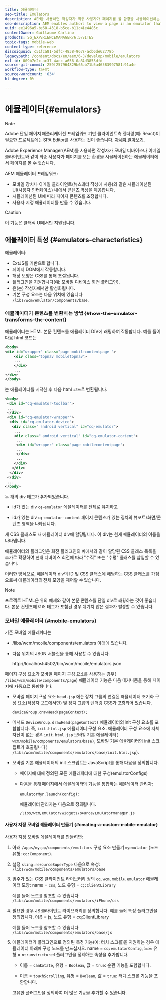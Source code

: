```yaml
---
title: 에뮬레이터
seo-title: Emulators
description: AEM을 사용하면 작성자가 최종 사용자가 페이지를 볼 환경을 시뮬레이션하는 에뮬레이터에서 페이지를 볼 수 있습니다
seo-description: AEM enables authors to view a page in an emulator that simulates the environment in which an end-user will view the page
uuid: ee1496a5-be68-4318-b5ce-b11c41e4485c
contentOwner: Guillaume Carlino
products: SG_EXPERIENCEMANAGER/6.5/SITES
topic-tags: mobile-web
content-type: reference
discoiquuid: c51fca81-5dfc-4838-9672-acb6de62778b
legacypath: /content/docs/en/aem/6-0/develop/mobile/emulators
exl-id: 009b7e2c-ac37-4acc-a656-0a34d3853dfd
source-git-commit: 259f257964829b65bb71b5a46583997581a91a4e
workflow-type: tm+mt
source-wordcount: '634'
ht-degree: 0%

---
```


# 에뮬레이터{#emulators}

>[!NOTE]
>
>Adobe 단일 페이지 애플리케이션 프레임워크 기반 클라이언트측 렌더링(예: React)이 필요한 프로젝트에는 SPA Editor를 사용하는 것이 좋습니다. [자세히 알아보기](/help/sites-developing/spa-overview.md).

Adobe Experience Manager(AEM)를 사용하면 작성자가 모바일 디바이스나 이메일 클라이언트와 같이 최종 사용자가 페이지를 보는 환경을 시뮬레이션하는 에뮬레이터에서 페이지를 볼 수 있습니다.

AEM 에뮬레이터 프레임워크:

* 모바일 장치나 이메일 클라이언트(뉴스레터 작성에 사용)와 같은 시뮬레이션된 UI(사용자 인터페이스) 내에서 콘텐츠 작성을 제공합니다.
* 시뮬레이션된 UI에 따라 페이지 콘텐츠를 조정합니다.
* 사용자 지정 에뮬레이터를 만들 수 있습니다.

>[!CAUTION]
>
>이 기능은 클래식 UI에서만 지원됩니다.

## 에뮬레이터 특성 {#emulators-characteristics}

에뮬레이터:

* ExtJS를 기반으로 합니다.
* 페이지 DOM에서 작동합니다.
* 해당 모양은 CSS를 통해 조절됩니다.
* 플러그인을 지원합니다(예: 모바일 디바이스 회전 플러그인).
* 은(는) 작성자에서만 활성화됩니다.
* 기본 구성 요소는 다음 위치에 있습니다. `/libs/wcm/emulator/components/base`.

### 에뮬레이터가 콘텐츠를 변환하는 방법 {#how-the-emulator-transforms-the-content}

에뮬레이터는 HTML 본문 컨텐츠를 에뮬레이터 DIV에 래핑하여 작동합니다. 예를 들어 다음 html 코드는

```xml
<body>
<div id="wrapper" class="page mobilecontentpage ">
    <div class="topnav mobiletopnav">
    ...
    </div>
    ...
</div>
</body>
```

는 에뮬레이터를 시작한 후 다음 html 코드로 변환됩니다.

```xml
<body>
 <div id="cq-emulator-toolbar">
 ...
 </div>
 <div id="cq-emulator-wrapper">
  <div id="cq-emulator-device">
   <div class=" android vertical" id="cq-emulator">
    ...
    <div class=" android vertical" id="cq-emulator-content">
     ...
     <div id="wrapper" class="page mobilecontentpage">
     ...
     </div>
     ...
    </div>
   </div>
  </div>
 </div>
 ...
</body>
```

두 개의 div 태그가 추가되었습니다.

* id가 있는 div `cq-emulator` 에뮬레이터를 전체로 유지하고

* id가 있는 div `cq-emulator-content` 페이지 콘텐츠가 있는 장치의 뷰포트/화면/콘텐츠 영역을 나타냅니다.

새 CSS 클래스도 새 에뮬레이터 div에 할당됩니다. 이 div는 현재 에뮬레이터의 이름을 나타냅니다.

에뮬레이터의 플러그인은 회전 플러그인의 예에서와 같이 할당된 CSS 클래스 목록을 추가로 확장하여 현재 디바이스 회전에 따라 &quot;수직&quot; 또는 &quot;수평&quot; 클래스를 삽입할 수 있습니다.

이러한 방식으로, 에뮬레이터 div의 ID 및 CSS 클래스에 해당하는 CSS 클래스를 가짐으로써 에뮬레이터의 전체 모양을 제어할 수 있습니다.

>[!NOTE]
>
>프로젝트 HTML은 위의 예제와 같이 본문 콘텐츠를 단일 div로 래핑하는 것이 좋습니다. 본문 컨텐츠에 여러 태그가 포함된 경우 예기치 않은 결과가 발생할 수 있습니다.

### 모바일 에뮬레이터 {#mobile-emulators}

기존 모바일 에뮬레이터는

* /libs/wcm/mobile/components/emulators 아래에 있습니다.
* 다음 위치의 JSON 서블릿을 통해 사용할 수 있습니다.

  http://localhost:4502/bin/wcm/mobile/emulators.json

페이지 구성 요소가 모바일 페이지 구성 요소를 사용하는 경우( `/libs/wcm/mobile/components/page`) 에뮬레이터 기능은 다음 메커니즘을 통해 페이지에 자동으로 통합됩니다.

* 모바일 페이지 구성 요소 `head.jsp` 에는 장치 그룹의 연결된 에뮬레이터 초기화 구성 요소(작성자 모드에서만) 및 장치 그룹의 렌더링 CSS가 포함되어 있습니다.

  `deviceGroup.drawHead(pageContext);`

* 메서드 `DeviceGroup.drawHead(pageContext)` 에뮬레이터의 init 구성 요소를 포함합니다. 즉, `init.html.jsp` 에뮬레이터 구성 요소. 에뮬레이터 구성 요소에 자체 자산이 없는 경우 `init.html.jsp` 모바일 기본 에뮬레이터( `wcm/mobile/components/emulators/base)`, 모바일 기본 에뮬레이터의 init 스크립트가 호출됩니다( `/libs/wcm/mobile/components/emulators/base/init.html.jsp`).

* 모바일 기본 에뮬레이터의 init 스크립트는 JavaScript를 통해 다음을 정의합니다.

   * 페이지에 대해 정의된 모든 에뮬레이터에 대한 구성(emulatorConfigs)
   * 다음을 통해 페이지에서 에뮬레이터의 기능을 통합하는 에뮬레이터 관리자:

     `emulatorMgr.launch(config)`;

     에뮬레이터 관리자는 다음으로 정의됩니다.

     `/libs/wcm/emulator/widgets/source/EmulatorManager.js`

#### 사용자 지정 모바일 에뮬레이터 만들기 {#creating-a-custom-mobile-emulator}

사용자 지정 모바일 에뮬레이터를 만들려면:

1. 아래 `/apps/myapp/components/emulators` 구성 요소 만들기 `myemulator` (노드 유형: `cq:Component`).

1. 설정 `sling:resourceSuperType` 다음으로 속성: `/libs/wcm/mobile/components/emulators/base`

1. 범주가 있는 CSS 클라이언트 라이브러리 정의 `cq.wcm.mobile.emulator` 에뮬레이터 모양: name = `css`, 노드 유형 = `cq:ClientLibrary`

   예를 들어 노드를 참조할 수 있습니다 `/libs/wcm/mobile/components/emulators/iPhone/css`

1. 필요한 경우 JS 클라이언트 라이브러리를 정의합니다. 예를 들어 특정 플러그인을 정의합니다. 이름 = js, 노드 유형 = cq:ClientLibrary

   예를 들어 노드를 참조할 수 있습니다 `/libs/wcm/mobile/components/emulators/base/js`

1. 에뮬레이터가 플러그인으로 정의된 특정 기능(예: 터치 스크롤)을 지원하는 경우 에뮬레이터 아래에 구성 노드를 만드십시오. name = `cq:emulatorConfig`, 노드 유형 = `nt:unstructured` 플러그인을 정의하는 속성을 추가합니다.

   * 이름 = `canRotate`, 유형 = `Boolean`, 값 = `true`: 순환 기능을 포함합니다.

   * 이름 = `touchScrolling`, 유형 = `Boolean`, 값 = `true`: 터치 스크롤 기능을 포함합니다.

   고유한 플러그인을 정의하여 더 많은 기능을 추가할 수 있습니다.
